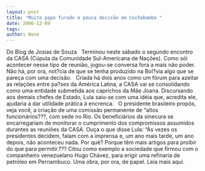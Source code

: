 ```yaml
---
layout: post
title: "Muito papo furado e pouca decisão em Cochabamba "
date: 2006-12-09
tags: 
author: None
---
```

Do Blog de Josias de Souza
&nbsp;
Terminou neste sábado o segundo encontro da CASA (Cúpula da Comunidade Sul-Americana de Nações). Como sói acontecer nesse tipo de reunião, jogou-se conversa fora a mais não poder. Não há, por ora, not?cia de que se tenha produzido na Bol?via algo que se pareça com uma decisão.
&nbsp;
Criada há dois anos como um fórum para azeitar as relações entre pa?ses da América Latina, a CASA vai se consolidando como uma entidade submetida aos caprichos da Mãe Joana. Discursando aos demais chefes de Estado, Lula saiu-se com uma idéia que, acredita ele, ajudaria a dar&nbsp;utilidade&nbsp;prática à encrenca.
&nbsp;
O presidente brasileiro propôs, veja você, a criação de uma comissão permanente de “altos funcionários???, com sede no Rio. Os beneficiários da sinecura se encarregariam de monitorar o cumprimento dos compromissos assumidos durantes as reuniões da CASA.
Ouça o que disse Lula: “Às vezes os presidentes decidem, falam com a imprensa e, um ano mais tarde, um ano depois, não aconteceu nada. Por quê? Porque têm mais artigos para proibir do que para permitir.??? Citou como exemplo a sociedade que firmou com o companheiro venezuelano Hugo Chávez, para erigir uma refinaria de petróleo em Pernambuco. Uma obra, por ora, de papel.
Leia mais aqui. 
